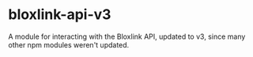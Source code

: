 # bloxlink-api-v3

A module for interacting with the Bloxlink API, updated to v3, since many other npm modules weren't updated.
